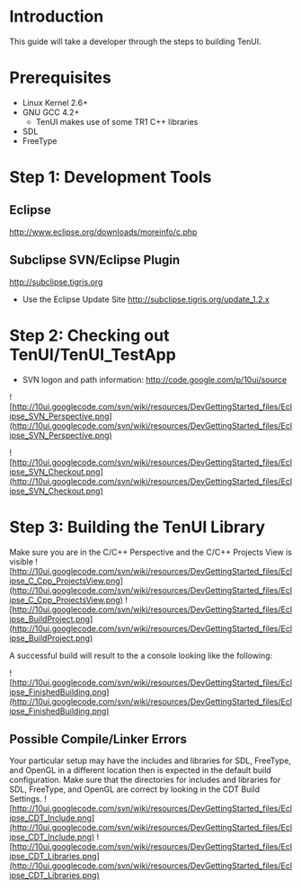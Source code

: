 # Introduction #

This guide will take a developer through the steps to building TenUI.

# Prerequisites #
  * Linux Kernel 2.6+
  * GNU GCC 4.2+
    * TenUI makes use of some TR1 C++ libraries
  * SDL
  * FreeType

# Step 1: Development Tools #
## Eclipse ##
http://www.eclipse.org/downloads/moreinfo/c.php

## Subclipse SVN/Eclipse Plugin ##
http://subclipse.tigris.org
  * Use the Eclipse Update Site http://subclipse.tigris.org/update_1.2.x

# Step 2: Checking out TenUI/TenUI\_TestApp #
  * SVN logon and path information: http://code.google.com/p/10ui/source

![http://10ui.googlecode.com/svn/wiki/resources/DevGettingStarted_files/Eclipse_SVN_Perspective.png](http://10ui.googlecode.com/svn/wiki/resources/DevGettingStarted_files/Eclipse_SVN_Perspective.png)

![http://10ui.googlecode.com/svn/wiki/resources/DevGettingStarted_files/Eclipse_SVN_Checkout.png](http://10ui.googlecode.com/svn/wiki/resources/DevGettingStarted_files/Eclipse_SVN_Checkout.png)

# Step 3: Building the TenUI Library #
Make sure you are in the C/C++ Perspective and the C/C++ Projects View is visible
![http://10ui.googlecode.com/svn/wiki/resources/DevGettingStarted_files/Eclipse_C_Cpp_ProjectsView.png](http://10ui.googlecode.com/svn/wiki/resources/DevGettingStarted_files/Eclipse_C_Cpp_ProjectsView.png)
![http://10ui.googlecode.com/svn/wiki/resources/DevGettingStarted_files/Eclipse_BuildProject.png](http://10ui.googlecode.com/svn/wiki/resources/DevGettingStarted_files/Eclipse_BuildProject.png)

A successful build will result to the a console looking like the following:

![http://10ui.googlecode.com/svn/wiki/resources/DevGettingStarted_files/Eclipse_FinishedBuilding.png](http://10ui.googlecode.com/svn/wiki/resources/DevGettingStarted_files/Eclipse_FinishedBuilding.png)

## Possible Compile/Linker Errors ##
Your particular setup may have the includes and libraries for SDL, FreeType, and OpenGL in a different location then is expected in the default build configuration.  Make sure that the directories for includes and libraries for SDL, FreeType, and OpenGL are correct by looking in the CDT Build Settings.
![http://10ui.googlecode.com/svn/wiki/resources/DevGettingStarted_files/Eclipse_CDT_Include.png](http://10ui.googlecode.com/svn/wiki/resources/DevGettingStarted_files/Eclipse_CDT_Include.png)
![http://10ui.googlecode.com/svn/wiki/resources/DevGettingStarted_files/Eclipse_CDT_Libraries.png](http://10ui.googlecode.com/svn/wiki/resources/DevGettingStarted_files/Eclipse_CDT_Libraries.png)